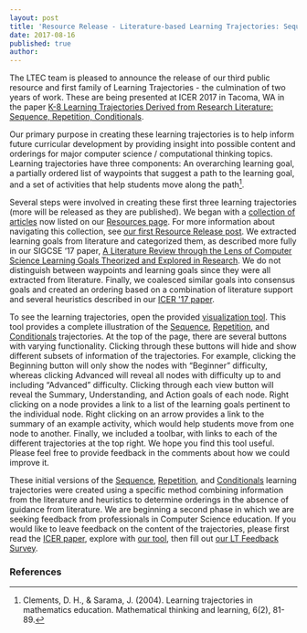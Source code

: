 ```yaml
---
layout: post
title: 'Resource Release - Literature-based Learning Trajectories: Sequence, Repetition, Conditionals'
date: 2017-08-16
published: true
author:
---
```


The LTEC team is pleased to announce the release of our third public resource and first family of Learning Trajectories - the culmination of two years of work. These are being presented at ICER 2017 in Tacoma, WA in the paper [K-8 Learning Trajectories Derived from Research Literature: Sequence, Repetition, Conditionals](http://dl.acm.org/citation.cfm?id=3106166&CFID=797810216&CFTOKEN=11574041 "K-8 Learning Trajectories Derived From Research Literature").

<!--exercept-->

Our primary purpose in creating these learning trajectories is to help inform future curricular development by providing insight into possible content and orderings for major computer science / computational thinking topics. Learning trajectories have three components: An overarching learning goal, a partially ordered list of waypoints that suggest a path to the learning goal, and a set of activities that help students move along the path[^fn-clements-2004]. 

Several steps were involved in creating these first three learning trajectories (more will be released as they are published). We began with a [collection of articles](http://everydaycomputing.org/public/resource/article/ "Articles") now listed on our [Resources page](http://everydaycomputing.org/public/resource/ "Resources"). For more information about navigating this collection, see [our first Resource Release post](http://blog.everydaycomputing.org/2017/08/02/resource-page-announcement/ "Resource Release"). We extracted learning goals from literature and categorized them, as described more fully in our SIGCSE ‘17 paper, [A Literature Review through the Lens of Computer Science Learning Goals Theorized and Explored in Research](http://dl.acm.org/citation.cfm?id=3017772&CFID=972416628&CFTOKEN=38799375 "Literature Review through the Lens of Computer Science Learning Goals"). We do not distinguish between waypoints and learning goals since they were all extracted from literature. Finally, we coalesced similar goals into consensus goals and created an ordering based on a combination of literature support and several heuristics described in our [ICER '17 paper](http://dl.acm.org/citation.cfm?id=3106166&CFID=797810216&CFTOKEN=11574041 "ICER '17"). 

To see the learning trajectories, open the provided [visualization tool](http://everydaycomputing.org/public/visualization/ "Visualizations"). This tool provides a complete illustration of the [Sequence](http://everydaycomputing.org/tools/trajectory/ahZzfmV2ZXJ5ZGF5Y29tcHV0aW5nb3JncjELEgpUcmFqZWN0b3J5IgpUUkFKRUNUT1JZDAsSClRyYWplY3RvcnkYgICAgMDflwoM/visualization/ "Sequence"), [Repetition](http://everydaycomputing.org/tools/trajectory/ahZzfmV2ZXJ5ZGF5Y29tcHV0aW5nb3JncjELEgpUcmFqZWN0b3J5IgpUUkFKRUNUT1JZDAsSClRyYWplY3RvcnkYgICAgKDEjgoM/visualization/ "Repetition"), and [Conditionals](http://everydaycomputing.org/tools/trajectory/ahZzfmV2ZXJ5ZGF5Y29tcHV0aW5nb3JncjELEgpUcmFqZWN0b3J5IgpUUkFKRUNUT1JZDAsSClRyYWplY3RvcnkYgICAgKCSnwoM/visualization/ "Conditionals") trajectories. At the top of the page, there are several buttons with varying functionality. Clicking through these buttons will hide and show different subsets of information of the trajectories. For example, clicking the Beginning button will only show the nodes with “Beginner” difficulty, whereas clicking Advanced will reveal all nodes with difficulty up to and including “Advanced” difficulty. Clicking through each view button will reveal the Summary, Understanding, and Action goals of each node. Right clicking on a node provides a link to a list of the learning goals pertinent to the individual node. Right clicking on an arrow provides a link to the summary of an example activity, which would help students move from one node to another. Finally, we included a toolbar, with links to each of the different trajectories at the top right. We hope you find this tool useful. Please feel free to provide feedback in the comments about how we could improve it. 

These initial versions of the [Sequence](http://everydaycomputing.org/tools/trajectory/ahZzfmV2ZXJ5ZGF5Y29tcHV0aW5nb3JncjELEgpUcmFqZWN0b3J5IgpUUkFKRUNUT1JZDAsSClRyYWplY3RvcnkYgICAgMDflwoM/visualization/ "Sequence"), [Repetition](http://everydaycomputing.org/tools/trajectory/ahZzfmV2ZXJ5ZGF5Y29tcHV0aW5nb3JncjELEgpUcmFqZWN0b3J5IgpUUkFKRUNUT1JZDAsSClRyYWplY3RvcnkYgICAgKDEjgoM/visualization/ "Repetition"), and [Conditionals](http://everydaycomputing.org/tools/trajectory/ahZzfmV2ZXJ5ZGF5Y29tcHV0aW5nb3JncjELEgpUcmFqZWN0b3J5IgpUUkFKRUNUT1JZDAsSClRyYWplY3RvcnkYgICAgKCSnwoM/visualization/ "Conditionals") learning trajectories were created using a specific method combining information from the literature and heuristics to determine orderings in the absence of guidance from literature. We are beginning a second phase in which we are seeking feedback from professionals in Computer Science education. If you would like to leave feedback on the content of the trajectories, please first read the [ICER paper](http://dl.acm.org/citation.cfm?id=3106166&CFID=797810216&CFTOKEN=11574041 "ICER Paper"), explore with [our tool](http://everydaycomputing.org/public/visualization/ "Visualizations"), then fill out [our LT Feedback Survey](http://uchicago.co1.qualtrics.com/jfe/form/SV_067WJYka9rncVMx "Survey").




### References ###

[^fn-clements-2004]:Clements, D. H., & Sarama, J. (2004). Learning trajectories in mathematics education. Mathematical thinking and learning, 6(2), 81-89.